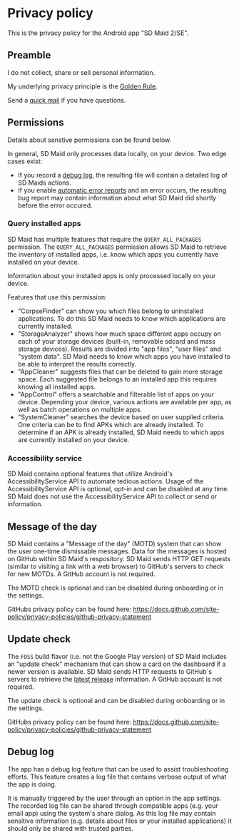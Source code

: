 # Privacy policy

This is the privacy policy for the Android app "SD Maid 2/SE".

## Preamble

I do not collect, share or sell personal information.

My underlying privacy principle is the [Golden Rule](https://en.wikipedia.org/wiki/Golden_Rule).

Send a [quick mail](mailto:support@darken.eu) if you have questions.

## Permissions

Details about senstive permissions can be found below.

In general, SD Maid only processes data locally, on your device. Two edge cases exist:

* If you record a [debug log](#debug-log), the resulting file will contain a detailed log of SD Maids actions.
* If you enable [automatic error reports](#automatic-error-reports) and an error occurs, the resulting bug report may
  contain information about what SD Maid did shortly before the error occured.

### Query installed apps

SD Maid has multiple features that require the `QUERY_ALL_PACKAGES` permission.
The `QUERY_ALL_PACKAGES` permission allows SD Maid to retrieve the inventory of installed apps, i.e. know which apps you currently have installed on your device.

Information about your installed apps is only processed locally on your device.

Features that use this permission:
* "CorpseFinder" can show you which files belong to uninstalled applications. To do this SD Maid needs to know which applications are currently installed.
* "StorageAnalyzer" shows how much space different apps occupy on each of your storage devices (built-in, removable sdcard and mass storage devices). Results are divided into "app files", "user files" and "system data".
SD Maid needs to know which apps you have installed to be able to interpret the results correctly.
* "AppCleaner" suggests files that can be deleted to gain more storage space. Each suggested file belongs to an installed app this requires knowing all installed apps.
* "AppControl" offers a searchable and filterable list of apps on your device. Depending your device, various actions are available per app, as well as batch operations on multiple apps.
* "SystemCleaner" searches the device based on user supplied criteria. One criteria can be to find APKs which are already installed. To determine if an APK is already installed, SD Maid needs to which apps are currently installed on your device.

### Accessibility service

SD Maid contains optional features that utilize Android's AccessibilityService API to automate tedious actions. Usage of
the AccessibilityService API is optional, opt-in and can be disabled at any time. SD Maid does not use the
AccessibilityService API to collect or send or information.

## Message of the day

SD Maid contains a "Message of the day" (MOTD) system that can show the user one-time dismissable messages.
Data for the messages is hosted on GitHub within SD Maid's respository.
SD Maid sends HTTP GET requests (similar to visiting a link with a web browser) to GitHub's servers to check for new
MOTDs. A GitHub account is not required.

The MOTD check is optional and can be disabled during onboarding or in the settings.

GitHubs privacy policy can be found here:
https://docs.github.com/site-policy/privacy-policies/github-privacy-statement

## Update check

The `FOSS` build flavor (i.e. not the Google Play version) of SD Maid includes an "update check" mechanism that can show a card on the dashboard if a newer version is available.
SD Maid sends HTTP requests to GitHub`s servers to retrieve the [latest release](https://github.com/d4rken-org/sdmaid-se/releases/latest) information. A GitHub account is not required.

The update check is optional and can be disabled during onboarding or in the settings.

GitHubs privacy policy can be found here:
https://docs.github.com/site-policy/privacy-policies/github-privacy-statement

## Debug log

The app has a debug log feature that can be used to assist troubleshooting efforts.
This feature creates a log file that contains verbose output of what the app is doing. 

It is manually triggered by the user through an option in the app settings.
The recorded log file can be shared through compatible apps (e.g. your email app) using the system's share dialog.
As this log file may contain sensitive information (e.g. details about files or your installed applications) it should only be shared with trusted parties.

